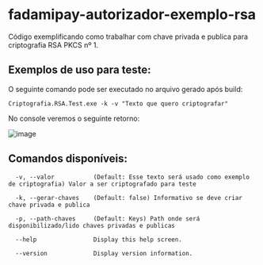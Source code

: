 # fadamipay-autorizador-exemplo-rsa
Código exemplificando como trabalhar com chave privada e publica para criptografia RSA PKCS nº 1.

## Exemplos de uso para teste:

O seguinte comando pode ser executado no arquivo gerado após build:

```
Criptografia.RSA.Test.exe -k -v "Texto que quero criptografar"
```

No console veremos o seguinte retorno:

![image](https://user-images.githubusercontent.com/61064057/127758356-b95a4905-6396-4f51-a816-2c8b93b9ad32.png)


## Comandos disponíveis:

```
  -v, --valor           (Default: Esse texto será usado como exemplo de criptografia) Valor a ser criptografado para teste

  -k, --gerar-chaves    (Default: false) Informativo se deve criar chave privada e publica

  -p, --path-chaves     (Default: Keys) Path onde será disponibilizado/lido chaves privadas e publicas

  --help                Display this help screen.

  --version             Display version information.
```
